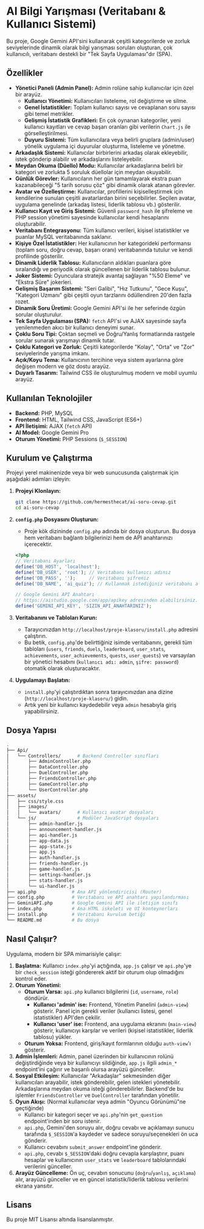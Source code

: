 # AI Bilgi Yarışması (Veritabanı & Kullanıcı Sistemi)

Bu proje, Google Gemini API'sini kullanarak çeşitli kategorilerde ve zorluk seviyelerinde dinamik olarak bilgi yarışması soruları oluşturan, çok kullanıcılı, veritabanı destekli bir "Tek Sayfa Uygulaması"dır (SPA).

## Özellikler

- **Yönetici Paneli (Admin Panel):** Admin rolüne sahip kullanıcılar için özel bir arayüz.
  - **Kullanıcı Yönetimi:** Kullanıcıları listeleme, rol değiştirme ve silme.
  - **Genel İstatistikler:** Toplam kullanıcı sayısı ve cevaplanan soru sayısı gibi temel metrikler.
  - **Gelişmiş İstatistik Grafikleri:** En çok oynanan kategoriler, yeni kullanıcı kayıtları ve cevap başarı oranları gibi verilerin `Chart.js` ile görselleştirilmesi.
  - **Duyuru Sistemi:** Tüm kullanıcılara veya belirli gruplara (admin/user) yönelik uygulama içi duyurular oluşturma, listeleme ve yönetme.
- **Arkadaşlık Sistemi:** Kullanıcılar birbirlerini arkadaş olarak ekleyebilir, istek gönderip alabilir ve arkadaşlarını listeleyebilir.
- **Meydan Okuma (Düello) Modu:** Kullanıcılar arkadaşlarına belirli bir kategori ve zorlukta 5 soruluk düellolar için meydan okuyabilir.
- **Günlük Görevler:** Kullanıcıların her gün tamamlayarak ekstra puan kazanabileceği "5 tarih sorusu çöz" gibi dinamik olarak atanan görevler.
- **Avatar ve Özelleştirme:** Kullanıcılar, profillerini kişiselleştirmek için kendilerine sunulan çeşitli avatarlardan birini seçebilirler. Seçilen avatar, uygulama genelinde (arkadaş listesi, liderlik tablosu vb.) gösterilir.
- **Kullanıcı Kayıt ve Giriş Sistemi:** Güvenli `password_hash` ile şifreleme ve PHP session yönetimi sayesinde kullanıcılar kendi hesaplarını oluşturabilir.
- **Veritabanı Entegrasyonu:** Tüm kullanıcı verileri, kişisel istatistikler ve puanlar MySQL veritabanında saklanır.
- **Kişiye Özel İstatistikler:** Her kullanıcının her kategorideki performansı (toplam soru, doğru cevap, başarı oranı) veritabanında tutulur ve kendi profilinde gösterilir.
- **Dinamik Liderlik Tablosu:** Kullanıcıların aldıkları puanlara göre sıralandığı ve periyodik olarak güncellenen bir liderlik tablosu bulunur.
- **Joker Sistemi:** Oyunculara stratejik avantaj sağlayan "%50 Eleme" ve "Ekstra Süre" jokerleri.
- **Gelişmiş Başarım Sistemi:** "Seri Galibi", "Hız Tutkunu", "Gece Kuşu", "Kategori Uzmanı" gibi çeşitli oyun tarzlarını ödüllendiren 20'den fazla rozet.
- **Dinamik Soru Üretimi:** Google Gemini API'si ile her seferinde özgün sorular oluşturulur.
- **Tek Sayfa Uygulaması (SPA):** `fetch` API'si ve AJAX sayesinde sayfa yenilenmeden akıcı bir kullanıcı deneyimi sunar.
- **Çoklu Soru Tipi:** Çoktan seçmeli ve Doğru/Yanlış formatlarında rastgele sorular sunarak yarışmayı dinamik tutar.
- **Çoklu Kategori ve Zorluk:** Çeşitli kategorilerde "Kolay", "Orta" ve "Zor" seviyelerinde yarışma imkanı.
- **Açık/Koyu Tema:** Kullanıcının tercihine veya sistem ayarlarına göre değişen modern ve göz dostu arayüz.
- **Duyarlı Tasarım:** Tailwind CSS ile oluşturulmuş modern ve mobil uyumlu arayüz.

## Kullanılan Teknolojiler

- **Backend:** PHP, MySQL
- **Frontend:** HTML, Tailwind CSS, JavaScript (ES6+)
- **API İletişimi:** AJAX (`fetch` API)
- **AI Model:** Google Gemini Pro
- **Oturum Yönetimi:** PHP Sessions (`$_SESSION`)

## Kurulum ve Çalıştırma

Projeyi yerel makinenizde veya bir web sunucusunda çalıştırmak için aşağıdaki adımları izleyin:

1. **Projeyi Klonlayın:**

    ```bash
    git clone https://github.com/hermesthecat/ai-soru-cevap.git
    cd ai-soru-cevap
    ```

2. **`config.php` Dosyasını Oluşturun:**
    - Proje kök dizininde `config.php` adında bir dosya oluşturun. Bu dosya hem veritabanı bağlantı bilgilerinizi hem de API anahtarınızı içerecektir.

    ```php
    <?php
    // Veritabanı Ayarları
    define('DB_HOST', 'localhost');
    define('DB_USER', 'root'); // Veritabanı kullanıcı adınız
    define('DB_PASS', '');     // Veritabanı şifreniz
    define('DB_NAME', 'ai_quiz'); // Kullanmak istediğiniz veritabanı adı

    // Google Gemini API Anahtarı
    // https://aistudio.google.com/app/apikey adresinden alabilirsiniz.
    define('GEMINI_API_KEY', 'SIZIN_API_ANAHTARINIZ');
    ```

3. **Veritabanını ve Tabloları Kurun:**
    - Tarayıcınızdan `http://localhost/proje-klasoru/install.php` adresini çalıştırın.
    - Bu betik, `config.php`'de belirttiğiniz isimde veritabanını, gerekli tüm tabloları (`users`, `friends`, `duels`, `leaderboard`, `user_stats`, `achievements`, `user_achievements`, `quests`, `user_quests`) ve varsayılan bir yönetici hesabını (`kullanıcı adı: admin`, `şifre: password`) otomatik olarak oluşturacaktır.

4. **Uygulamayı Başlatın:**
    - `install.php`'yi çalıştırdıktan sonra tarayıcınızdan ana dizine (`http://localhost/proje-klasoru/`) gidin.
    - Artık yeni bir kullanıcı kaydedebilir veya `admin` hesabıyla giriş yapabilirsiniz.

## Dosya Yapısı

```bash
.
├── Api/
│   └── Controllers/      # Backend Controller sınıfları
│       ├── AdminController.php
│       ├── DataController.php
│       ├── DuelController.php
│       ├── FriendsController.php
│       ├── GameController.php
│       └── UserController.php
├── assets/
│   ├── css/style.css
│   ├── images/
│   │   └── avatars/      # Kullanıcı avatar dosyaları
│   └── js/               # Modüler JavaScript dosyaları
│       ├── admin-handler.js
│       ├── announcement-handler.js
│       ├── api-handler.js
│       ├── app-data.js
│       ├── app-state.js
│       ├── app.js
│       ├── auth-handler.js
│       ├── friends-handler.js
│       ├── game-handler.js
│       ├── settings-handler.js
│       ├── stats-handler.js
│       └── ui-handler.js
├── api.php             # Ana API yönlendiricisi (Router)
├── config.php          # Veritabanı ve API anahtarı yapılandırması
├── GeminiAPI.php       # Google Gemini API ile iletişim sınıfı
├── index.php           # Ana HTML iskeleti ve UI konteynerları
├── install.php         # Veritabanı kurulum betiği
└── README.md           # Bu dosya
```

## Nasıl Çalışır?

Uygulama, modern bir SPA mimarisiyle çalışır:

1. **Başlatma:** Kullanıcı `index.php`'yi açtığında, `app.js` çalışır ve `api.php`'ye bir `check_session` isteği göndererek aktif bir oturum olup olmadığını kontrol eder.
2. **Oturum Yönetimi:**
    - **Oturum Varsa:** `api.php` kullanıcı bilgilerini (`id`, `username`, `role`) döndürür.
        - **Kullanıcı 'admin' ise:** Frontend, Yönetim Panelini (`admin-view`) gösterir. Panel için gerekli veriler (kullanıcı listesi, genel istatistikler) API'den çekilir.
        - **Kullanıcı 'user' ise:** Frontend, ana uygulama ekranını (`main-view`) gösterir, kullanıcıyı karşılar ve verileri (kişisel istatistikler, liderlik tablosu) yükler.
    - **Oturum Yoksa:** Frontend, giriş/kayıt formlarının olduğu `auth-view`'ı gösterir.
3. **Admin İşlemleri:** Admin, panel üzerinden bir kullanıcının rolünü değiştirdiğinde veya bir kullanıcıyı sildiğinde, `app.js` ilgili `admin_*` endpoint'ini çağırır ve başarılı olursa arayüzü günceller.
4. **Sosyal Etkileşim:** Kullanıcılar "Arkadaşlar" sekmesinden diğer kullanıcıları arayabilir, istek gönderebilir, gelen istekleri yönetebilir. Arkadaşlarına meydan okuma isteği gönderebilirler. Backend'de bu işlemler `FriendsController` ve `DuelController` tarafından yönetilir.
5. **Oyun Akışı:** (Normal kullanıcılar veya admin "Oyuncu Görünümü"ne geçtiğinde)
    - Kullanıcı bir kategori seçer ve `api.php`'nin `get_question` endpoint'inden bir soru istenir.
    - `api.php`, Gemini'den soruyu alır, doğru cevabı ve açıklamayı sunucu tarafında `$_SESSION`'a kaydeder ve sadece soruyu/seçenekleri ön uca gönderir.
    - Kullanıcı cevabını `submit_answer` endpoint'ine gönderir.
    - `api.php`, cevabı `$_SESSION`'daki doğru cevapla karşılaştırır, puanı hesaplar ve kullanıcının `user_stats` ve `leaderboard` tablolarındaki verilerini günceller.
6. **Arayüz Güncelleme:** Ön uç, cevabın sonucunu (`doğru`/`yanlış`, `açıklama`) alır, arayüzü günceller ve en güncel istatistik/liderlik tablosu verilerini ekrana yansıtır.

## Lisans

Bu proje MIT Lisansı altında lisanslanmıştır.
